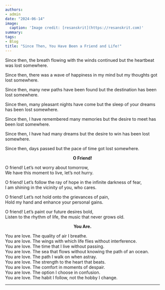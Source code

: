 ```yaml
---
authors:
- admin
date: "2024-06-14"
image:
  caption: 'Image credit: [resanskrit](https://resanskrit.com)'
summary: 
tags:
- Blog
title: "Since Then, You Have Been a Friend and Life!"
---
```

Since then, the breath flowing with the winds continued but the heartbeat was lost somewhere.<br/>

Since then, there was a wave of happiness in my mind but my thoughts got lost somewhere.<br/>

Since then, many new paths have been found but the destination has been lost somewhere.<br/>

Since then, many pleasant nights have come but the sleep of your dreams has been lost somewhere.<br/>

Since then, I have remembered many memories but the desire to meet has been lost somewhere.<br/>

Since then, I have had many dreams but the desire to win has been lost somewhere.<br/>

Since then, days passed but the pace of time got lost somewhere.<br/>

<p align="center"><b>O Friend!</b></p>
O friend! Let’s not worry about tomorrow,<br/>
We have this moment to live, let’s not hurry.<br/>

O friend! Let’s follow the ray of hope in the infinite darkness of fear,<br/>
I am shining in the vicinity of you, who cares.<br/>

O friend! Let’s not hold onto the grievances of pain,<br/>
Hold my hand and enhance your personal gains.<br/>

O friend! Let’s paint our future desires bold,<br/>
Listen to the rhythm of life, the music that never grows old.<br/>

<p align="center"><b>You Are.</b></p>

You are love. The quality of air I breathe.<br/>
You are love. The wings with which life flies without interference.<br/>
You are love. The time that I live without passing.<br/>
You are love. The sea that flows without knowing the path of an ocean.<br/>
You are love. The path I walk on when astray.<br/>
You are love. The strength to the heart that beats.<br/>
You are love. The comfort in moments of despair.<br/>
You are love. The option I choose in confusion.<br/>
You are love. The habit I follow, not the hobby I change.<br/>

---
